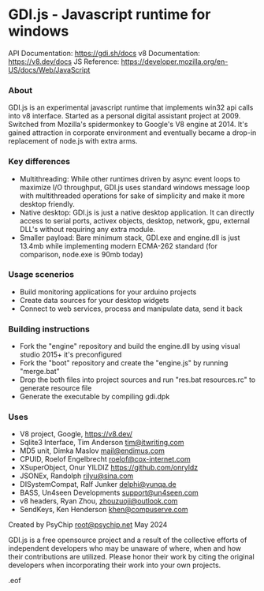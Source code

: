 # GDI.js - Javascript runtime for windows

API Documentation: https://gdi.sh/docs
v8 Documentation: https://v8.dev/docs
JS Reference: https://developer.mozilla.org/en-US/docs/Web/JavaScript

### About
GDI.js is an experimental javascript runtime that implements win32 api calls into v8 interface.
Started as a personal digital assistant project at 2009. Switched from Mozilla's spidermonkey to Google's V8 engine at 2014.
It's gained attraction in corporate environment and eventually became a drop-in replacement of node.js with extra arms.

### Key differences
- Multithreading: While other runtimes driven by async event loops to maximize I/O throughput, GDI.js uses standard windows message loop with multithreaded operations for sake of simplicity and make it more desktop friendly.
- Native desktop: GDI.js is just a native desktop application. It can directly access to serial ports, activex objects, desktop, network, gpu, external DLL's without requiring any extra module.
- Smaller payload: Bare minimum stack, GDI.exe and engine.dll is just 13.4mb while implementing modern ECMA-262 standard (for comparison, node.exe is 90mb today)

### Usage scenerios
- Build monitoring applications for your arduino projects
- Create data sources for your desktop widgets
- Connect to web services, process and manipulate data, send it back

### Building instructions
- Fork the "engine" repository and build the engine.dll by using visual studio 2015+ it's preconfigured
- Fork the "boot" repository and create the "engine.js" by running "merge.bat"
- Drop the both files into project sources and run "res.bat resources.rc" to generate resource file
- Generate the executable by compiling gdi.dpk

### Uses
- V8 project, Google, https://v8.dev/
- Sqlite3 Interface, Tim Anderson <tim@itwriting.com>
- MD5 unit, Dimka Maslov <mail@endimus.com>
- CPUID, Roelof Engelbrecht <roelof@cox-internet.com>
- XSuperObject, Onur YILDIZ <https://github.com/onryldz>
- JSONEx, Randolph <rilyu@sina.com>
- DISystemCompat, Ralf Junker <delphi@yunqa.de>
- BASS, Un4seen Developments <support@un4seen.com>
- v8 headers, Ryan Zhou, <zhouzuoji@outlook.com>
- SendKeys, Ken Henderson <khen@compuserve.com>

Created by PsyChip
<root@psychip.net>
May 2024

GDI.js is a free opensource project and a result of the collective efforts of
independent developers who may be unaware of where, when and how their contributions
are utilized. Please honor their work by citing the original developers when incorporating
their work into your own projects.

.eof